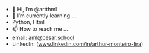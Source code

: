 - 👋 Hi, I’m @artthml
- 🌱 I’m currently learning ...
- Python, Html
- 📫 How to reach me ...
- email: aml@cesar.school
- LinkedIn: (www.linkedin.com/in/arthur-monteiro-lira)

<!---
artthml/artthml is a ✨ special ✨ repository because its `README.md` (this file) appears on your GitHub profile.
You can click the Preview link to take a look at your changes.
--->
